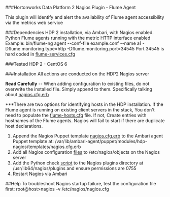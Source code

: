 ###Hortonworks Data Platform 2 Nagios Plugin - Flume Agent

This plugin will identify and alert the availability of Flume agent accessibility via the metrics web service


###Dependencies
HDP 2 installation, via Ambari, with  Nagios enabled.
Python
Flume agents running with the metric HTTP interface enabled Example: bin/flume-ng agent --conf-file example.conf --name a1 -Dflume.monitoring.type=http -Dflume.monitoring.port=34545
Port 34545 is hard coded in [flume-services.cfg](/nagios-conf/objects/flume-services.cfg)

###Tested
HDP 2 - CentOS 6


###Installation
All actions are conducted on the HDP2 Nagios server

**Read Carefully** -- When adding configuration to existing files, do not overwrite the installed file.  Simply append to them.  Specifically talking about [nagios.cfg.erb](/ambari-puppet-modules/hdp-nagios/templates/nagios.cfg.erb)

***There are two options for identifying hosts in the HDP installation.  If the Flume agent is running on existing client
servers in the stack, You don't need to populate the [flume-hosts.cfg](/nagios-conf/objects/flume-hosts.cfg) file. If not,
Create entries with hostnames of the Flume agents. Nagios will fail to start if there are duplicate host declarations.

1. Append the Nagios Puppet template [nagios.cfg.erb](/ambari-puppet-modules/hdp-nagios/templates/nagios.cfg.erb) to the Ambari agent Puppet template at: /var/lib/ambari-agent/puppet/modules/hdp-nagios/templates/nagios.cfg.erb
2. Add all Nagios configuration [files](/nagios-conf/objects/) to /etc/nagios/objects on the Nagios server
3. Add the Python check [script](/src/check_flume.py) to the Nagios plugins directory at /usr/lib64/nagios/plugins and ensure permissions are 0755
4. Restart Nagios via Ambari


##Help
To troubleshoot Nagios startup failure, test the configuration file first:
root@host>nagios -v /etc/nagios/nagios.cfg
